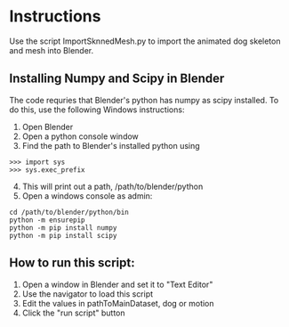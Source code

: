 # Instructions

Use the script ImportSknnedMesh.py to import the animated dog skeleton and mesh into Blender.

## Installing Numpy and Scipy in Blender
The code requries that Blender's python has numpy as scipy installed. To do this, use the following Windows instructions:
1. Open Blender
2. Open a python console window
3. Find the path to Blender's installed python using
```console
>>> import sys
>>> sys.exec_prefix
```
4. This will print out a path, /path/to/blender/python
5. Open a windows console as admin:
```console
cd /path/to/blender/python/bin
python -m ensurepip
python -m pip install numpy
python -m pip install scipy
```

## How to run this script:
1. Open a window in Blender and set it to "Text Editor"
2. Use the navigator to load this script
3. Edit the values in pathToMainDataset, dog or motion
4. Click the "run script" button
